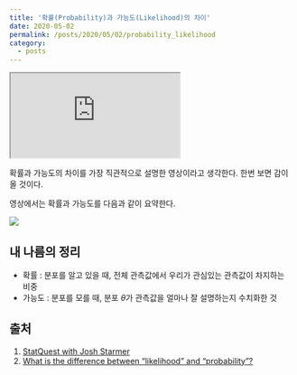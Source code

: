```yaml
---
title: '확률(Probability)과 가능도(Likelihood)의 차이'
date: 2020-05-02
permalink: /posts/2020/05/02/probability_likelihood
category:
  - posts
---
```


<iframe src="https://www.youtube.com/embed/pYxNSUDSFH4"> </iframe>  

확률과 가능도의 차이를 가장 직관적으로 설명한 영상이라고 생각한다. 한번 보면 감이 올 것이다.  

영상에서는 확률과 가능도를 다음과 같이 요약한다.  

![](https://user-images.githubusercontent.com/26649034/80852722-b4230180-8c65-11ea-9d9f-922949fad27c.png)

## 내 나름의 정리
- 확률 : 분포를 알고 있을 때, 전체 관측값에서 우리가 관심있는 관측값이 차지하는 비중  
- 가능도 : 분포를 모를 때, 분포 $\theta$가 관측값을 얼마나 잘 설명하는지 수치화한 것

## 출처
1. [StatQuest with Josh Starmer](https://www.youtube.com/channel/UCtYLUTtgS3k1Fg4y5tAhLbw)  
2. [What is the difference between “likelihood” and “probability”?
](https://stats.stackexchange.com/questions/2641/what-is-the-difference-between-likelihood-and-probability)  